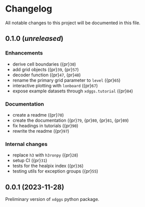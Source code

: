 # Changelog

All notable changes to this project will be documented in this file.

## 0.1.0 (_unreleased_)

### Enhancements

- derive cell boundaries ({pr}`30`)
- add grid objects ({pr}`39`, {pr}`57`)
- decoder function ({pr}`47`, {pr}`48`)
- rename the primary grid parameter to `level` ({pr}`65`)
- interactive plotting with `lonboard` ({pr}`67`)
- expose example datasets through `xdggs.tutorial` ({pr}`84`)

### Documentation

- create a readme ({pr}`70`)
- create the documentation ({pr}`79`, {pr}`80`, {pr}`81`, {pr}`89`)
- fix headings in tutorials ({pr}`90`)
- rewrite the readme ({pr}`97`)

### Internal changes

- replace `h3` with `h3ronpy` ({pr}`28`)
- setup CI ({pr}`31`)
- tests for the healpix index ({pr}`36`)
- testing utils for exception groups ({pr}`55`)

## 0.0.1 (2023-11-28)

Preliminary version of `xdggs` python package.
